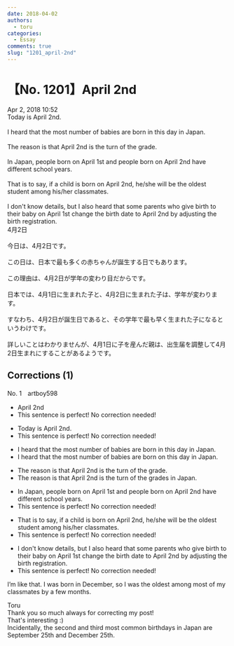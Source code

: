 ```yaml
---
date: 2018-04-02
authors:
  - toru
categories:
  - Essay
comments: true
slug: "1201_april-2nd"
---
```


# 【No. 1201】April 2nd
<div class="date">Apr 2, 2018 10:52</div>
<div id="post"><div id="body_show_ori">
Today is April 2nd.<br/><br/>I heard that the most number of babies are born in this day in Japan.<br/><br/>The reason is that April 2nd is the turn of the grade.<br/><br/>In Japan, people born on April 1st and people born on April 2nd have different school years.<br/><br/>That is to say, if a child is born on April 2nd, he/she will be the oldest student among his/her classmates.<br/><br/>I don't know details, but I also heard that some parents who give birth to their baby on April 1st change the birth date to April 2nd by adjusting the birth registration.
</div></div>

<!-- more -->

<div id="post_ja"><div id="body_show_mo">
4月2日<br/><br/>今日は、4月2日です。<br/><br/>この日は、日本で最も多くの赤ちゃんが誕生する日でもあります。<br/><br/>この理由は、4月2日が学年の変わり目だからです。<br/><br/>日本では、4月1日に生まれた子と、4月2日に生まれた子は、学年が変わります。<br/><br/>すなわち、4月2日が誕生日であると、その学年で最も早く生まれた子になるというわけです。<br/><br/>詳しいことはわかりませんが、4月1日に子を産んだ親は、出生届を調整して4月2日生まれにすることがあるようです。
</div></div>

## Corrections (1)
<div id="block"><div class="first_name"> No. 1　<span class="just_name">artboy598</span></div><div id="block2">
<ul class="correction_field">
<li class="incorrect">April 2nd</li>
<li class="corrected perfect">This sentence is perfect! No correction needed!</li>
</ul>
<ul class="correction_field">
<li class="incorrect">Today is April 2nd.</li>
<li class="corrected perfect">This sentence is perfect! No correction needed!</li>
</ul>
<ul class="correction_field">
<li class="incorrect">I heard that the most number of babies are born in this day in Japan.</li>
<li class="corrected correct">
I heard that the most number of babies are born <span class="f_blue">on</span> this day in Japan.
</li>
</ul>
<ul class="correction_field">
<li class="incorrect">The reason is that April 2nd is the turn of the grade.</li>
<li class="corrected correct">
The reason is that April 2nd is the turn of the <span class="f_blue">grades in Japan</span>.
</li>
</ul>
<ul class="correction_field">
<li class="incorrect">In Japan, people born on April 1st and people born on April 2nd have different school years.</li>
<li class="corrected perfect">This sentence is perfect! No correction needed!</li>
</ul>
<ul class="correction_field">
<li class="incorrect">That is to say, if a child is born on April 2nd, he/she will be the oldest student among his/her classmates.</li>
<li class="corrected perfect">This sentence is perfect! No correction needed!</li>
</ul>
<ul class="correction_field">
<li class="incorrect">I don't know details, but I also heard that some parents who give birth to their baby on April 1st change the birth date to April 2nd by adjusting the birth registration.</li>
<li class="corrected perfect">This sentence is perfect! No correction needed!</li>
</ul>
<p class="comment_small">
 I’m like that.  I was born in December, so I was the oldest among most of my classmates by a few months.
</p>

</div><div class="name"><span class="just_name">Toru</span><br>
Thank you so much always for correcting my post!<br/>That's interesting :)<br/>Incidentally, the second and third most common birthdays in Japan are September 25th and December 25th.
</div>
</div>
